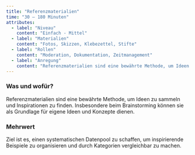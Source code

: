 ```yaml
---
title: "Referenzmaterialien"
time: "30 – 180 Minuten"
attributes:
  - label: "Niveau"
    content: "Einfach - Mittel"
  - label: "Materialien"
    content: "Fotos, Skizzen, Klebezettel, Stifte"
  - label: "Rollen"
    content: "Moderation, Dokumentation, Zeitmanagement"
  - label: "Anregung"
    content: "Referenzmaterialien sind eine bewährte Methode, um Ideen zu sammeln und Inspirationen zu finden. Insbesondere beim Brainstorming können sie als Grundlage für eigene Ideen und Konzepte dienen."
---
```


### Was und wofür?

Referenzmaterialien sind eine bewährte Methode, um Ideen zu sammeln und Inspirationen zu finden. Insbesondere beim Brainstorming können sie als Grundlage für eigene Ideen und Konzepte dienen.

### Mehrwert

Ziel ist es, einen systematischen Datenpool zu schaffen, um inspirierende Beispiele zu organisieren und durch Kategorien vergleichbar zu machen.
